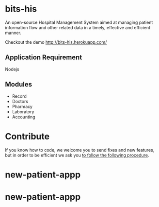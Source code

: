 # bits-his
An open-source Hospital Management System aimed at managing patient information flow
and other related data in a timely, effective and efficient manner.

Checkout the demo http://bits-his.herokuapp.com/

## Application Requirement
 Nodejs

## Modules
- Record 
- Doctors
- Pharmacy
- Laboratory
- Accounting
 
 
# Contribute
If you know how to code, we welcome you to send fixes and new features, but in order to be efficient we ask you [to follow the following procedure](https://github.com/bits-his/bits-his/blob/master/CONTRIBUTING.md).

<!-- 
RewriteEngine On
RewriteCond %{HTTPS} off 
RewriteRule ^(.*)$ https://%{HTTP_HOST}%{REQUEST_URI} [L,R=301]-->
# new-patient-appp
# new-patient-appp
